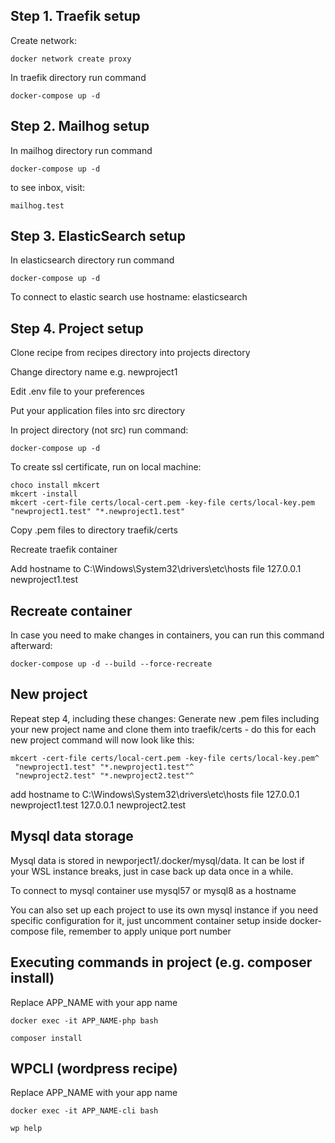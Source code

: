 ## Step 1. Traefik setup

Create network:

```
docker network create proxy
```

In traefik directory run command

```
docker-compose up -d
```


## Step 2. Mailhog setup

In mailhog directory run command

```
docker-compose up -d
```

to see inbox, visit:

```
mailhog.test
```

## Step 3. ElasticSearch setup

In elasticsearch directory run command

```
docker-compose up -d
```

To connect to elastic search use hostname: elasticsearch

## Step 4. Project setup

Clone recipe from recipes directory into projects directory

Change directory name e.g. newproject1

Edit .env file to your preferences

Put your application files into src directory

In project directory (not src) run command:
```
docker-compose up -d
```

To create ssl certificate, run on local machine:

```
choco install mkcert
mkcert -install
mkcert -cert-file certs/local-cert.pem -key-file certs/local-key.pem "newproject1.test" "*.newproject1.test"
```

Copy .pem files to directory traefik/certs

Recreate traefik container

Add hostname to C:\Windows\System32\drivers\etc\hosts file
127.0.0.1 newproject1.test


## Recreate container

In case you need to make changes in containers, you can run this command afterward:

```
docker-compose up -d --build --force-recreate
```

## New project
Repeat step 4, including these changes:
Generate new .pem files including your new project name and clone them into traefik/certs - do this for each new project
command will now look like this:
```
mkcert -cert-file certs/local-cert.pem -key-file certs/local-key.pem^
 "newproject1.test" "*.newproject1.test"^
 "newproject2.test" "*.newproject2.test"^
```

add hostname to C:\Windows\System32\drivers\etc\hosts file
127.0.0.1 newproject1.test
127.0.0.1 newproject2.test

## Mysql data storage

Mysql data is stored in newporject1/.docker/mysql/data. It can be lost if your WSL instance breaks, just in case back up data once in a while.

To connect to mysql container use mysql57 or mysql8 as a hostname

You can also set up each project to use its own mysql instance if you need specific configuration for it, just uncomment container setup inside docker-compose file, remember to apply unique port number

## Executing commands in project (e.g. composer install)

Replace APP_NAME with your app name

```
docker exec -it APP_NAME-php bash
```
```
composer install
```

## WPCLI (wordpress recipe)

Replace APP_NAME with your app name

```
docker exec -it APP_NAME-cli bash
```
```
wp help
```